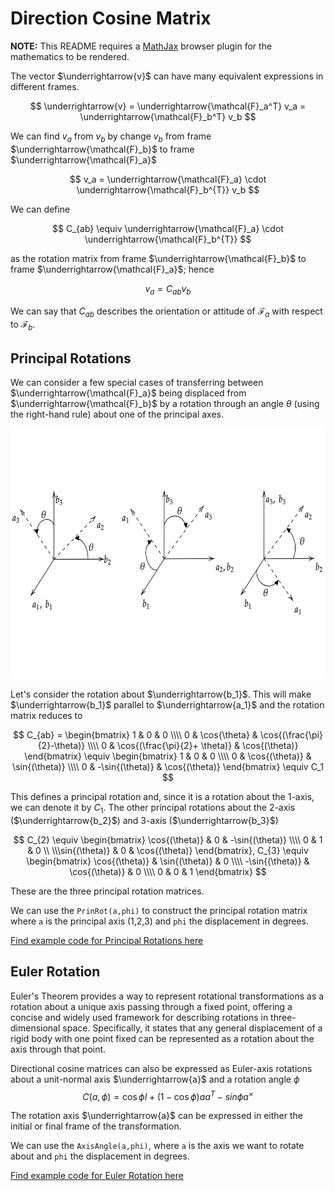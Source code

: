 # Direction Cosine Matrix

**NOTE:** This README requires a [MathJax](https://chrome.google.com/webstore/detail/mathjax-plugin-for-github/ioemnmodlmafdkllaclgeombjnmnbima/related) browser plugin for the mathematics to be rendered.

The vector $\underrightarrow{v}$ can have many equivalent expressions in different frames. 

$$
\underrightarrow{v} = \underrightarrow{\mathcal{F}_a^T} v_a = \underrightarrow{\mathcal{F}_b^T} v_b
$$

We can find $v_a$ from $v_b$ by change $v_b$ from frame $\underrightarrow{\mathcal{F}_b}$ to frame $\underrightarrow{\mathcal{F}_a}$

$$
v_a = \underrightarrow{\mathcal{F}_a} \cdot \underrightarrow{\mathcal{F}_b^{T}} v_b
$$

We can define 

$$
C_{ab} \equiv \underrightarrow{\mathcal{F}_a} \cdot \underrightarrow{\mathcal{F}_b^{T}}
$$

as the rotation matrix from frame $\underrightarrow{\mathcal{F}_b}$ to frame $\underrightarrow{\mathcal{F}_a}$; hence

$$
v_a = C_{ab} v_{b}
$$

We can say that $C_{ab}$ describes the orientation or attitude of $\mathcal{F}_a$ with respect to $\mathcal{F}_b$.

## Principal Rotations

We can consider a few special cases of transferring between  $\underrightarrow{\mathcal{F}_a}$ being displaced from $\underrightarrow{\mathcal{F}_b}$ by a rotation through an angle $\theta$ (using the right-hand rule) about one of the principal axes.

<p align="center">
    <img src="images/coordinates.png" width="700" height="400">
</p>

Let's consider the rotation about $\underrightarrow{b_1}$. This will make $\underrightarrow{b_1}$ parallel to $\underrightarrow{a_1}$ and the rotation matrix reduces to 

$$
    C_{ab} = \begin{bmatrix} 1 & 0 & 0 \\\\
    0 & \cos{\theta} & \cos{(\frac{\pi}{2}-\theta)} \\\\
    0 & \cos{(\frac{\pi}{2}+ \theta)} & \cos{(\theta)} 
    \end{bmatrix} \equiv \begin{bmatrix}
        1 & 0 & 0 \\\\
        0  & \cos{(\theta)} & \sin{(\theta)} \\\\ 0 & -\sin{(\theta)} & \cos{(\theta)}
    \end{bmatrix} \equiv C_1
$$

This defines a principal rotation and, since it is a rotation about the 1-axis, we can denote it by $C_1$. The other principal rotations about the 2-axis ($\underrightarrow{b_2}$) and 3-axis ($\underrightarrow{b_3}$) 

$$
C_{2} \equiv
\begin{bmatrix}
\cos{(\theta)} & 0 & -\sin{(\theta)} \\\\
        0  & 1 & 0 \\ \\\sin{(\theta)} & 0 & \cos{(\theta)} \end{bmatrix}, 
         C_{3} \equiv
\begin{bmatrix}
\cos{(\theta)} & \sin{(\theta)} & 0 \\\\
        -\sin{(\theta)}  & \cos{(\theta)} & 0 \\\\ 0 & 0 & 1 \end{bmatrix}
$$

These are the three principal rotation matrices.

We can use the ```PrinRot(a,phi)``` to construct the principal rotation matrix where ```a``` is the principal axis (1,2,3) and ```phi``` the displacement in degrees. 

[Find example code for Principal Rotations here](https://github.com/World-Space-Community/ADCS-Software/blob/main/DCM/example.m)

## Euler Rotation

Euler's Theorem provides a way to represent rotational transformations as a rotation about a unique axis passing through a fixed point, offering a concise and widely used framework for describing rotations in three-dimensional space. Specifically, it states that any general displacement of a rigid body with one point fixed can be represented as a rotation about the axis through that point.

Directional cosine matrices can also be expressed as Euler-axis rotations about a unit-normal axis $\underrightarrow{a}$ and a rotation angle $\phi$
$$
    C(a,\phi) = \cos\phi I + (1-\cos \phi)aa^{T} - sin\phi  a^{\times}
$$

The rotation axis $\underrightarrow{a}$ can be expressed in either the initial or final frame of the transformation.

We can use the ```AxisAngle(a,phi)```, where ```a``` is the axis we want to rotate about  and ```phi``` the displacement in degrees. 

[Find example code for Euler Rotation here](https://github.com/World-Space-Community/ADCS-Software/blob/main/DCM/example.m)
